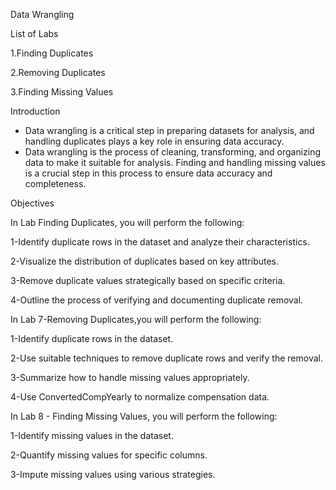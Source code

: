 Data Wrangling 


List of Labs


1.Finding Duplicates

2.Removing Duplicates

3.Finding Missing Values

Introduction


* Data wrangling is a critical step in preparing datasets for analysis, and handling duplicates plays a key role in ensuring data accuracy.
* Data wrangling is the process of cleaning, transforming, and organizing data to make it suitable for analysis. Finding and handling missing values is a crucial step in this process to ensure data accuracy and completeness. 



Objectives



In Lab Finding Duplicates, you will perform the following:


1-Identify duplicate rows in the dataset and analyze their characteristics.

2-Visualize the distribution of duplicates based on key attributes.

3-Remove duplicate values strategically based on specific criteria.

4-Outline the process of verifying and documenting duplicate removal.



In Lab 7-Removing Duplicates,you will perform the following:

1-Identify duplicate rows in the dataset.

2-Use suitable techniques to remove duplicate rows and verify the removal.

3-Summarize how to handle missing values appropriately.

4-Use ConvertedCompYearly to normalize compensation data.


In  Lab 8 - Finding Missing Values, you will perform the following:

1-Identify missing values in the dataset.

2-Quantify missing values for specific columns.

3-Impute missing values using various strategies.

